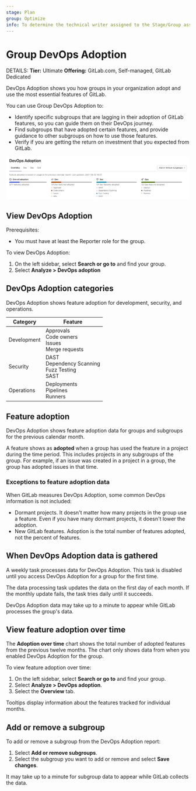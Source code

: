 ```yaml
---
stage: Plan
group: Optimize
info: To determine the technical writer assigned to the Stage/Group associated with this page, see https://handbook.gitlab.com/handbook/product/ux/technical-writing/#assignments
---
```


# Group DevOps Adoption

DETAILS:
**Tier:** Ultimate
**Offering:** GitLab.com, Self-managed, GitLab Dedicated

DevOps Adoption shows you how groups in your organization adopt and use the most essential features of GitLab.

You can use Group DevOps Adoption to:

- Identify specific subgroups that are lagging in their adoption of GitLab features, so you can guide them on
  their DevOps journey.
- Find subgroups that have adopted certain features, and provide guidance to other subgroups on
  how to use those features.
- Verify if you are getting the return on investment that you expected from GitLab.

![DevOps Adoption](img/group_devops_adoption_v14_2.png)

## View DevOps Adoption

Prerequisites:

- You must have at least the Reporter role for the group.

To view DevOps Adoption:

1. On the left sidebar, select **Search or go to** and find your group.
1. Select **Analyze > DevOps adoption**

## DevOps Adoption categories

DevOps Adoption shows feature adoption for development, security, and operations.

| Category    | Feature |
|-------------|---------|
| Development | Approvals<br>Code owners<br>Issues<br>Merge requests |
| Security    | DAST<br>Dependency Scanning<br>Fuzz Testing<br>SAST |
| Operations  | Deployments<br>Pipelines<br>Runners |

## Feature adoption

DevOps Adoption shows feature adoption data for groups and subgroups for the previous calendar month.

A feature shows as **adopted** when a group has used the feature in a project during the time period.
This includes projects in any subgroups of the group. For example, if an issue was created in a project in a group, the group has adopted issues in that time.

### Exceptions to feature adoption data

When GitLab measures DevOps Adoption, some common DevOps information is not included:

- Dormant projects. It doesn't matter how many projects in the group use a feature. Even if you have many dormant projects, it doesn't lower the adoption.
- New GitLab features. Adoption is the total number of features adopted, not the percent of features.

## When DevOps Adoption data is gathered

A weekly task processes data for DevOps Adoption. This task is disabled until you access
DevOps Adoption for a group for the first time.

The data processing task updates the data on the first day of each month. If the monthly update
fails, the task tries daily until it succeeds.

DevOps Adoption data may take up to a minute to appear while GitLab processes the group's data.

## View feature adoption over time

The **Adoption over time** chart shows the total number of adopted features from the previous
twelve months. The chart only shows data from when you enabled DevOps Adoption for the group.

To view feature adoption over time:

1. On the left sidebar, select **Search or go to** and find your group.
1. Select **Analyze > DevOps adoption**.
1. Select the **Overview** tab.

Tooltips display information about the features tracked for individual months.

## Add or remove a subgroup

To add or remove a subgroup from the DevOps Adoption report:

1. Select **Add or remove subgroups**.
1. Select the subgroup you want to add or remove and select **Save changes**.

It may take up to a minute for subgroup data to appear while GitLab collects the data.
